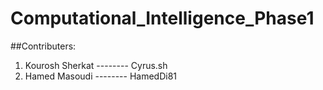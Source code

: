 # Computational_Intelligence_Phase1


##Contributers:
1. Kourosh Sherkat -------- Cyrus.sh
2. Hamed Masoudi   -------- HamedDi81
